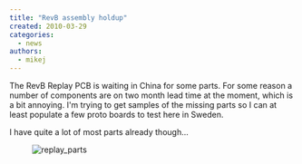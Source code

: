 ```yaml
---
title: "RevB assembly holdup"
created: 2010-03-29
categories: 
  - news
authors: 
  - mikej
---
```


The RevB Replay PCB is waiting in China for some parts. For some reason a number of components are on two month lead time at the moment, which is a bit annoying. I'm trying to get samples of the missing parts so I can at least populate a few proto boards to test here in Sweden.

I have quite a lot of most parts already though...

<figure>

![replay_parts](@assets/images/replay_parts.jpg)

</figure>
